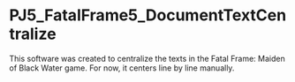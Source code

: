 # PJ5_FatalFrame5_DocumentTextCentralize
This software was created to centralize the texts in the Fatal Frame: Maiden of Black Water game.
For now, it centers line by line manually.
